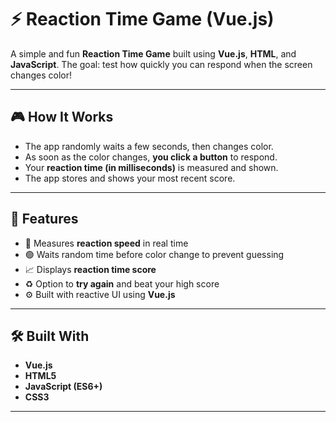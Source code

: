 # ⚡ Reaction Time Game (Vue.js)

A simple and fun **Reaction Time Game** built using **Vue.js**, **HTML**, and **JavaScript**. The goal: test how quickly you can respond when the screen changes color!

---

## 🎮 How It Works

- The app randomly waits a few seconds, then changes color.
- As soon as the color changes, **you click a button** to respond.
- Your **reaction time (in milliseconds)** is measured and shown.
- The app stores and shows your most recent score.

---

## 🚀 Features

- 🎯 Measures **reaction speed** in real time
- 🟢 Waits random time before color change to prevent guessing
- 📈 Displays **reaction time score**
- ♻️ Option to **try again** and beat your high score
- ⚙️ Built with reactive UI using **Vue.js**

---

## 🛠️ Built With

- **Vue.js**
- **HTML5**
- **JavaScript (ES6+)**
- **CSS3**

---
